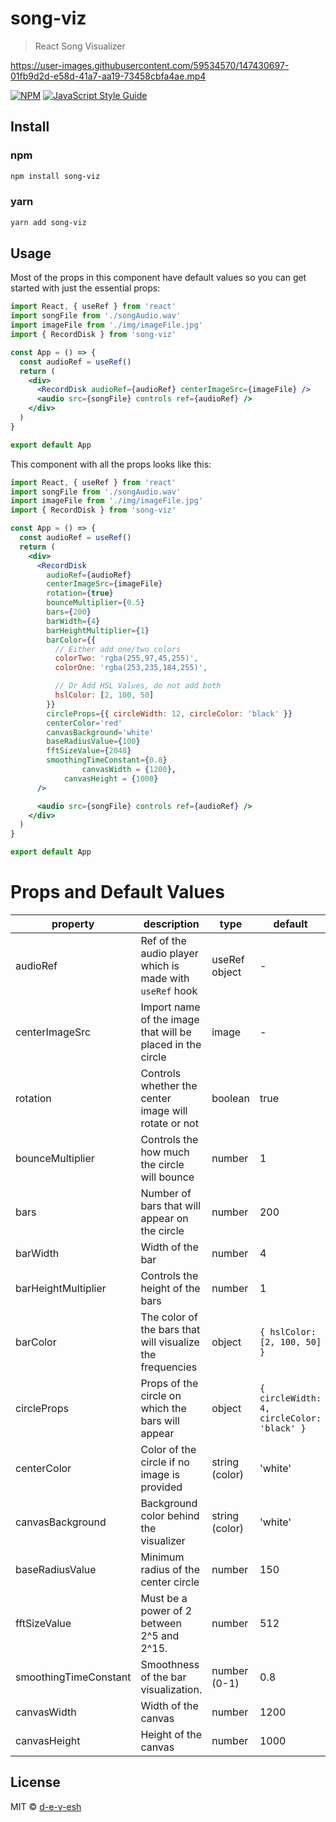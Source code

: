 # song-viz

> React Song Visualizer



https://user-images.githubusercontent.com/59534570/147430697-01fb9d2d-e58d-41a7-aa19-73458cbfa4ae.mp4



[![NPM](https://img.shields.io/npm/v/song-viz.svg)](https://www.npmjs.com/package/song-viz) [![JavaScript Style Guide](https://img.shields.io/badge/code_style-standard-brightgreen.svg)](https://standardjs.com)

## Install

### npm

```bash
npm install song-viz
```

### yarn

```bash
yarn add song-viz
```

## Usage

Most of the props in this component have default values so you can get started with just the essential props:

```jsx
import React, { useRef } from 'react'
import songFile from './songAudio.wav'
import imageFile from './img/imageFile.jpg'
import { RecordDisk } from 'song-viz'

const App = () => {
  const audioRef = useRef()
  return (
    <div>
      <RecordDisk audioRef={audioRef} centerImageSrc={imageFile} />
      <audio src={songFile} controls ref={audioRef} />
    </div>
  )
}

export default App
```

This component with all the props looks like this:

```jsx
import React, { useRef } from 'react'
import songFile from './songAudio.wav'
import imageFile from './img/imageFile.jpg'
import { RecordDisk } from 'song-viz'

const App = () => {
  const audioRef = useRef()
  return (
    <div>
      <RecordDisk
        audioRef={audioRef}
        centerImageSrc={imageFile}
        rotation={true}
        bounceMultiplier={0.5}
        bars={200}
        barWidth={4}
        barHeightMultiplier={1}
        barColor={{
          // Either add one/two colors
          colorTwo: 'rgba(255,97,45,255)',
          colorOne: 'rgba(253,235,184,255)',

          // Or Add HSL Values, do not add both
          hslColor: [2, 100, 50]
        }}
        circleProps={{ circleWidth: 12, circleColor: 'black' }}
        centerColor='red'
        canvasBackground='white'
        baseRadiusValue={100}
        fftSizeValue={2048}
        smoothingTimeConstant={0.8}
				canvasWidth = {1200},
  			canvasHeight = {1000}
      />

      <audio src={songFile} controls ref={audioRef} />
    </div>
  )
}

export default App
```

# Props and Default Values

| property              | description                                                | type           | default                                    | isRequired |
| --------------------- | ---------------------------------------------------------- | -------------- | ------------------------------------------ | ---------- |
| audioRef              | Ref of the audio player which is made with `useRef` hook   | useRef object  | -                                          | true       |
| centerImageSrc        | Import name of the image that will be placed in the circle | image          | -                                          | false      |
| rotation              | Controls whether the center image will rotate or not       | boolean        | true                                       | false      |
| bounceMultiplier      | Controls the how much the circle will bounce               | number         | 1                                          | false      |
| bars                  | Number of bars that will appear on the circle              | number         | 200                                        | false      |
| barWidth              | Width of the bar                                           | number         | 4                                          | false      |
| barHeightMultiplier   | Controls the height of the bars                            | number         | 1                                          | false      |
| barColor              | The color of the bars that will visualize the frequencies  | object         | `{ hslColor: [2, 100, 50] }`               | false      |
| circleProps           | Props of the circle on which the bars will appear          | object         | `{ circleWidth: 4, circleColor: 'black' }` | false      |
| centerColor           | Color of the circle if no image is provided                | string (color) | 'white'                                    | false      |
| canvasBackground      | Background color behind the visualizer                     | string (color) | 'white'                                    | false      |
| baseRadiusValue       | Minimum radius of the center circle                        | number         | 150                                        | false      |
| fftSizeValue          | Must be a power of 2 between 2^5 and 2^15.                 | number         | 512                                        | false      |
| smoothingTimeConstant | Smoothness of the bar visualization.                       | number (0-1)   | 0.8                                        | false      |
| canvasWidth           | Width of the canvas                                        | number         | 1200                                       | false      |
| canvasHeight          | Height of the canvas                                       | number         | 1000                                       | false      |

## License

MIT © [d-e-v-esh](https://github.com/d-e-v-esh)
